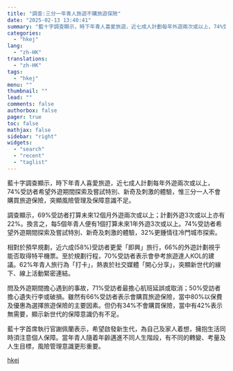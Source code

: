 ```yaml
---
title: "調查:三分一年青人旅遊不購旅遊保險"
date: "2025-02-13 13:40:41"
summary: "藍十字調查顯示，時下年青人喜愛旅遊，近七成人計劃每年外遊兩次或以上，74%受訪者希望外遊期間探索及嘗..."
categories:
  - "hkej"
lang:
  - "zh-HK"
translations:
  - "zh-HK"
tags:
  - "hkej"
menu: ""
thumbnail: ""
lead: ""
comments: false
authorbox: false
pager: true
toc: false
mathjax: false
sidebar: "right"
widgets:
  - "search"
  - "recent"
  - "taglist"
---
```


藍十字調查顯示，時下年青人喜愛旅遊，近七成人計劃每年外遊兩次或以上，74%受訪者希望外遊期間探索及嘗試特別、新奇及刺激的體驗，惟三分一人不會購買旅遊保險，突顯風險管理及保障意識不足。

調查顯示，69%受訪者打算未來12個月外遊兩次或以上；計劃外遊3次或以上亦有22%。換言之，每5個年青人便有1個打算未來1年外遊3次或以上。74%受訪者希望外遊期間探索及嘗試特別、新奇及刺激的體驗，32%更鍾情往冷門城市探索。

相對於預早規劃，近六成(58%)受訪者更愛「即興」旅行，66%的外遊計劃視乎能否取得特平機票。至於規劃行程，70%受訪者表示會參考旅遊達人KOL的建議。62%年青人旅行為「打卡」，熱衷於社交媒體「開心分享」，突顯新世代的線下、線上活動緊密連結。

問及外遊期間擔心遇到的事故，71%受訪者最擔心航班延誤或取消；50%受訪者擔心遺失行李或破損。雖然有66%受訪者表示會購買旅遊保險，當中80%以保費及優惠為選擇旅遊保險的主要因素。但仍有34%不會購買保險，當中有42%表示無需要，顯示新世代的保障意識仍有不足。

藍十字首席執行官謝佩蘭表示，希望啟發新生代，為自己及家人着想，擁抱生活同時須注意個人保障。當年青人隨着年齡邁進不同人生階段，有不同的轉變、考量及人生目標，風險管理意識更形重要。

[hkej](https://www2.hkej.com/instantnews/hongkong/article/3998698/%E8%AA%BF%E6%9F%A5%3A%E4%B8%89%E5%88%86%E4%B8%80%E5%B9%B4%E9%9D%92%E4%BA%BA%E6%97%85%E9%81%8A%E4%B8%8D%E8%B3%BC%E6%97%85%E9%81%8A%E4%BF%9D%E9%9A%AA)
